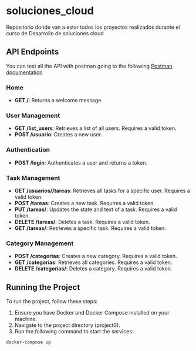 # soluciones_cloud
Repositorio donde van a estar todos los proyectos realizados durante el curso de Desarrollo de soluciones cloud

## API Endpoints

You can test all the API with postman going to the following [Postman documentation](https://documenter.getpostman.com/view/39270366/2sAYX3s3qR) 

### Home
- **GET /**: Returns a welcome message.

### User Management
- **GET /list_users**: Retrieves a list of all users. Requires a valid token.
- **POST /usuario**: Creates a new user.

### Authentication
- **POST /login**: Authenticates a user and returns a token.

### Task Management
- **GET /usuarios/<id>/tareas**: Retrieves all tasks for a specific user. Requires a valid token.
- **POST /tareas**: Creates a new task. Requires a valid token.
- **PUT /tareas/<id>**: Updates the state and text of a task. Requires a valid token.
- **DELETE /tareas/<id>**: Deletes a task. Requires a valid token.
- **GET /tareas/<id>**: Retrieves a specific task. Requires a valid token.

### Category Management
- **POST /categorias**: Creates a new category. Requires a valid token.
- **GET /categorias**: Retrieves all categories. Requires a valid token.
- **DELETE /categorias/<id>**: Deletes a category. Requires a valid token.
  
## Running the Project

To run the project, follow these steps:

1. Ensure you have Docker and Docker Compose installed on your machine.
2. Navigate to the project directory (project0).
3. Run the following command to start the services:

```sh
docker-compose up



